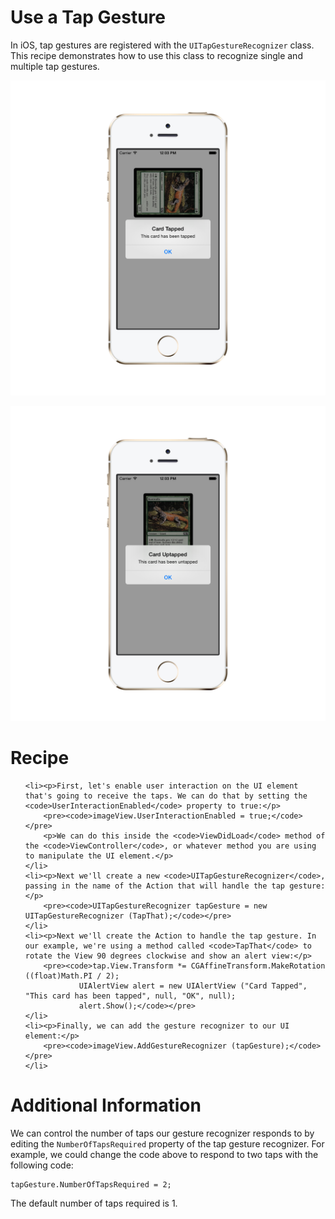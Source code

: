 Use a Tap Gesture
=====================

In iOS, tap gestures are registered with the <code>UITapGestureRecognizer</code> class. This recipe demonstrates how to use this class to recognize single and multiple tap gestures.

![Tap Gesture](/TapGesture/Screenshots/tap.png)

![Tap Gesture](/TapGesture/Screenshots/tap2.png)

Recipe
======

<ol>

	<li><p>First, let's enable user interaction on the UI element that's going to receive the taps. We can do that by setting the <code>UserInteractionEnabled</code> property to true:</p>
		<pre><code>imageView.UserInteractionEnabled = true;</code></pre>
		<p>We can do this inside the <code>ViewDidLoad</code> method of the <code>ViewController</code>, or whatever method you are using to manipulate the UI element.</p>
	</li>
	<li><p>Next we'll create a new <code>UITapGestureRecognizer</code>, passing in the name of the Action that will handle the tap gesture:</p>
		<pre><code>UITapGestureRecognizer tapGesture = new UITapGestureRecognizer (TapThat);</code></pre>
	</li>
	<li><p>Next we'll create the Action to handle the tap gesture. In our example, we're using a method called <code>TapThat</code> to rotate the View 90 degrees clockwise and show an alert view:</p>
		<pre><code>tap.View.Transform *= CGAffineTransform.MakeRotation ((float)Math.PI / 2);
				UIAlertView alert = new UIAlertView ("Card Tapped", "This card has been tapped", null, "OK", null);
				alert.Show();</code></pre>
	</li>
	<li><p>Finally, we can add the gesture recognizer to our UI element:</p>
		<pre><code>imageView.AddGestureRecognizer (tapGesture);</code></pre>
	</li>
</ol>

Additional Information
======================

We can control the number of taps our gesture recognizer responds to by editing the <code>NumberOfTapsRequired</code> property of the tap gesture recognizer. For example, we could change the code above to respond to two taps with the following code:

<pre><code>tapGesture.NumberOfTapsRequired = 2;</code></pre>

The default number of taps required is 1.

